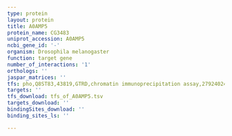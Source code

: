```yaml
---
type: protein
layout: protein
title: A0AMP5
protein_name: CG3483
uniprot_accession: A0AMP5
ncbi_gene_id: '-'
organism: Drosophila melanogaster
function: target gene
number_of_interactions: '1'
orthologs: ''
jaspar_matrices: ''
tfs: pho,Q8ST83,43819,GTRD,chromatin immunoprecipitation assay,27924024%5Buid%5D,No
targets: ''
tfs_download: tfs_of_A0AMP5.tsv
targets_download: ''
bindingSites_download: ''
binding_sites_ls: ''

---
```

